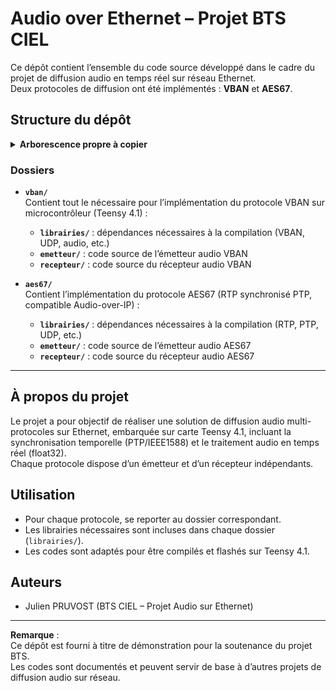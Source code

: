 # Audio over Ethernet – Projet BTS CIEL

Ce dépôt contient l’ensemble du code source développé dans le cadre du projet de diffusion audio en temps réel sur réseau Ethernet.  
Deux protocoles de diffusion ont été implémentés : **VBAN** et **AES67**.

## Structure du dépôt

<details> <summary><strong>Arborescence propre à copier</strong></summary>
/
├── vban/
│   ├── librairies/
│   ├── emetteur/
│   └── recepteur/
├── aes67/
│   ├── librairies/
│   ├── emetteur/
│   └── recepteur/
└── README.md
</details>

### Dossiers

- **`vban/`**  
  Contient tout le nécessaire pour l’implémentation du protocole VBAN sur microcontrôleur (Teensy 4.1) :
    - **`librairies/`** : dépendances nécessaires à la compilation (VBAN, UDP, audio, etc.)
    - **`emetteur/`** : code source de l’émetteur audio VBAN
    - **`recepteur/`** : code source du récepteur audio VBAN

- **`aes67/`**  
  Contient l’implémentation du protocole AES67 (RTP synchronisé PTP, compatible Audio-over-IP) :
    - **`librairies/`** : dépendances nécessaires à la compilation (RTP, PTP, UDP, etc.)
    - **`emetteur/`** : code source de l’émetteur audio AES67
    - **`recepteur/`** : code source du récepteur audio AES67

---

## À propos du projet

Le projet a pour objectif de réaliser une solution de diffusion audio multi-protocoles sur Ethernet, embarquée sur carte Teensy 4.1, incluant la synchronisation temporelle (PTP/IEEE1588) et le traitement audio en temps réel (float32).  
Chaque protocole dispose d’un émetteur et d’un récepteur indépendants.

## Utilisation

- Pour chaque protocole, se reporter au dossier correspondant.
- Les librairies nécessaires sont incluses dans chaque dossier (`librairies/`).
- Les codes sont adaptés pour être compilés et flashés sur Teensy 4.1.

## Auteurs

- Julien PRUVOST (BTS CIEL – Projet Audio sur Ethernet)

---

**Remarque** :  
Ce dépôt est fourni à titre de démonstration pour la soutenance du projet BTS.  
Les codes sont documentés et peuvent servir de base à d’autres projets de diffusion audio sur réseau.

